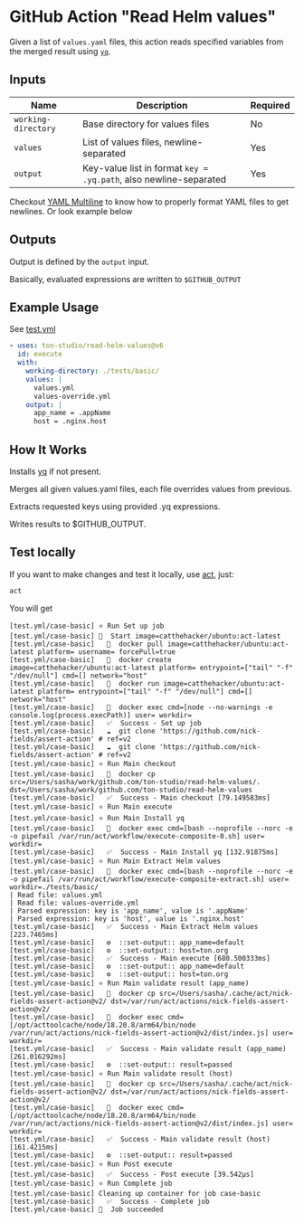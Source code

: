 # GitHub Action "Read Helm values"

Given a list of `values.yaml` files, this action reads specified variables from the merged result using [`yq`](https://github.com/mikefarah/yq).

## Inputs

| Name               | Description                                                       | Required |
|--------------------|-------------------------------------------------------------------|--------|
| `working-directory`| Base directory for values files                                   | No     |
| `values`           | List of values files, newline-separated                           | Yes      |
| `output`           | Key-value list in format `key = .yq.path`, also newline-separated | Yes    |

Checkout [YAML Multiline](https://yaml-multiline.info/) to know how to properly format YAML files to get newlines.
Or look example below

## Outputs

Output is defined by the `output` input.

Basically, evaluated expressions are written to `$GITHUB_OUTPUT`

## Example Usage

See [test.yml](.github/workflows/test.yml)

```yaml
- uses: ton-studio/read-helm-values@v6
  id: execute
  with:
    working-directory: ./tests/basic/
    values: |
      values.yml
      values-override.yml
    output: |
      app_name = .appName
      host = .nginx.host
```

## How It Works

Installs [yq](https://github.com/mikefarah/yq) if not present.

Merges all given values.yaml files, each file overrides values from previous.

Extracts requested keys using provided .yq expressions.

Writes results to $GITHUB_OUTPUT.

## Test locally

If you want to make changes and test it locally, use [act](https://github.com/nektos/act), just:

```bash
act
```

You will get
```text
[test.yml/case-basic] ⭐ Run Set up job
[test.yml/case-basic] 🚀  Start image=catthehacker/ubuntu:act-latest
[test.yml/case-basic]   🐳  docker pull image=catthehacker/ubuntu:act-latest platform= username= forcePull=true
[test.yml/case-basic]   🐳  docker create image=catthehacker/ubuntu:act-latest platform= entrypoint=["tail" "-f" "/dev/null"] cmd=[] network="host"
[test.yml/case-basic]   🐳  docker run image=catthehacker/ubuntu:act-latest platform= entrypoint=["tail" "-f" "/dev/null"] cmd=[] network="host"
[test.yml/case-basic]   🐳  docker exec cmd=[node --no-warnings -e console.log(process.execPath)] user= workdir=
[test.yml/case-basic]   ✅  Success - Set up job
[test.yml/case-basic]   ☁  git clone 'https://github.com/nick-fields/assert-action' # ref=v2
[test.yml/case-basic]   ☁  git clone 'https://github.com/nick-fields/assert-action' # ref=v2
[test.yml/case-basic] ⭐ Run Main checkout
[test.yml/case-basic]   🐳  docker cp src=/Users/sasha/work/github.com/ton-studio/read-helm-values/. dst=/Users/sasha/work/github.com/ton-studio/read-helm-values
[test.yml/case-basic]   ✅  Success - Main checkout [79.149583ms]
[test.yml/case-basic] ⭐ Run Main execute
[test.yml/case-basic] ⭐ Run Main Install yq
[test.yml/case-basic]   🐳  docker exec cmd=[bash --noprofile --norc -e -o pipefail /var/run/act/workflow/execute-composite-0.sh] user= workdir=
[test.yml/case-basic]   ✅  Success - Main Install yq [132.91875ms]
[test.yml/case-basic] ⭐ Run Main Extract Helm values
[test.yml/case-basic]   🐳  docker exec cmd=[bash --noprofile --norc -e -o pipefail /var/run/act/workflow/execute-composite-extract.sh] user= workdir=./tests/basic/
| Read file: values.yml
| Read file: values-override.yml
| Parsed expression: key is 'app_name', value is '.appName'
| Parsed expression: key is 'host', value is '.nginx.host'
[test.yml/case-basic]   ✅  Success - Main Extract Helm values [223.7465ms]
[test.yml/case-basic]   ⚙  ::set-output:: app_name=default
[test.yml/case-basic]   ⚙  ::set-output:: host=ton.org
[test.yml/case-basic]   ✅  Success - Main execute [680.500333ms]
[test.yml/case-basic]   ⚙  ::set-output:: app_name=default
[test.yml/case-basic]   ⚙  ::set-output:: host=ton.org
[test.yml/case-basic] ⭐ Run Main validate result (app_name)
[test.yml/case-basic]   🐳  docker cp src=/Users/sasha/.cache/act/nick-fields-assert-action@v2/ dst=/var/run/act/actions/nick-fields-assert-action@v2/
[test.yml/case-basic]   🐳  docker exec cmd=[/opt/acttoolcache/node/18.20.8/arm64/bin/node /var/run/act/actions/nick-fields-assert-action@v2/dist/index.js] user= workdir=
[test.yml/case-basic]   ✅  Success - Main validate result (app_name) [261.016292ms]
[test.yml/case-basic]   ⚙  ::set-output:: result=passed
[test.yml/case-basic] ⭐ Run Main validate result (host)
[test.yml/case-basic]   🐳  docker cp src=/Users/sasha/.cache/act/nick-fields-assert-action@v2/ dst=/var/run/act/actions/nick-fields-assert-action@v2/
[test.yml/case-basic]   🐳  docker exec cmd=[/opt/acttoolcache/node/18.20.8/arm64/bin/node /var/run/act/actions/nick-fields-assert-action@v2/dist/index.js] user= workdir=
[test.yml/case-basic]   ✅  Success - Main validate result (host) [161.4215ms]
[test.yml/case-basic]   ⚙  ::set-output:: result=passed
[test.yml/case-basic] ⭐ Run Post execute
[test.yml/case-basic]   ✅  Success - Post execute [39.542µs]
[test.yml/case-basic] ⭐ Run Complete job
[test.yml/case-basic] Cleaning up container for job case-basic
[test.yml/case-basic]   ✅  Success - Complete job
[test.yml/case-basic] 🏁  Job succeeded
```